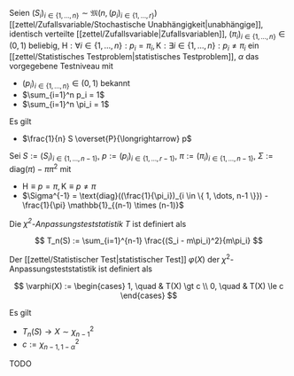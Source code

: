 Seien $(S_i)_{i \in \{ 1, \dots, n \}} \sim \mathfrak{M}(n, (p_i)_{i \in \{ 1, \dots, r \}})$ [[zettel/Zufallsvariable/Stochastische Unabhängigkeit|unabhängige]], identisch verteilte [[zettel/Zufallsvariable|Zufallsvariablen]], $(\pi_i)_{i \in \{ 1, \dots, n \}} \in (0, 1)$ beliebig, $\text{H} : \forall i \in \{ 1, \dots, n \} : p_i = \pi_i, \text{K} : \exists i \in \{ 1, \dots, n \} : p_i \ne \pi_i$ ein [[zettel/Statistisches Testproblem|statistisches Testproblem]], $\alpha$ das vorgegebene Testniveau mit
- $(p_i)_{i \in \{ 1, \dots, n \}} \in (0, 1)$ bekannt
- $\sum_{i=1}^n p_i = 1$ 
- $\sum_{i=1}^n \pi_i = 1$

Es gilt
- $\frac{1}{n} S \overset{P}{\longrightarrow} p$

Sei $S := (S_i)_{i \in \{ 1, \dots, n-1 \}}$, $p := (p_i)_{i \in \{ 1, \dots, r-1 \}}$, $\pi := (\pi_i)_{i \in \{ 1, \dots, n-1 \}}$, $\Sigma := \text{diag}(\pi) - \pi\pi^2$ mit
- $\text{H} \equiv p = \pi, \text{K} \equiv p \ne \pi$
- $\Sigma^{-1} = \text{diag}((\frac{1}{\pi_i})_{i \in \{ 1, \dots, n-1 \}}) - \frac{1}{\pi} \mathbb{1}_{(n-1) \times (n-1)}$

Die *$\chi^2$-Anpassungsteststatistik* $T$ ist definiert als

$$
	T_n(S) := \sum_{i=1}^{n-1} \frac{(S_i - m\pi_i)^2}{m\pi_i}
$$

Der [[zettel/Statistischer Test|statistischer Test]] $\varphi(X)$ der $\chi^2$-Anpassungsteststatistik ist definiert als

$$
	\varphi(X) := \begin{cases}
		1, \quad & T(X) \gt c \\
		0, \quad & T(X) \le c
	\end{cases}
$$

Es gilt
- $T_n(S) \to X \sim \chi_{n-1}^2$
- $c := \chi_{n-1, 1-\alpha}^2$

TODO